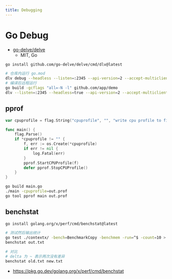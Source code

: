 ```yaml
---
title: Debugging
---
```


# Go Debug

- [go-delve/delve](https://github.com/go-delve/delve)
  - MIT, Go

```bash
go install github.com/go-delve/delve/cmd/dlv@latest

# 仓库内运行 go.mod
dlv debug --headless --listen=:2345 --api-version=2 --accept-multiclient
# 编译后远程运行
go build -gcflags "all=-N -l" github.com/app/demo
dlv --listen=:2345 --headless=true --api-version=2 --accept-multiclient exec ./demo
```

## pprof

```go
var cpuprofile = flag.String("cpuprofile", "", "write cpu profile to file")

func main() {
    flag.Parse()
    if *cpuprofile != "" {
        f, err := os.Create(*cpuprofile)
        if err != nil {
            log.Fatal(err)
        }
        pprof.StartCPUProfile(f)
        defer pprof.StopCPUProfile()
    }
}
```

```bash
go build main.go
./main -cpuprofile=out.prof
go tool pprof main out.prof
```

## benchstat

```bash
go install golang.org/x/perf/cmd/benchstat@latest

# 测试然后输出统计
go test ./contextx/ -bench=BenchmarkCopy -benchmem -run=^$ -count=10 > out.txt
benchstat out.txt

# 对比
# delta 为 ~ 表示两次没有差异
benchstat old.txt new.txt
```

- https://pkg.go.dev/golang.org/x/perf/cmd/benchstat
